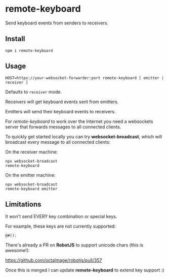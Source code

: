 # remote-keyboard

Send keyboard events from senders to receivers.

## Install

`npm i remote-keyboard`

## Usage

`HOST=https://your-websocket-forwarder:port remote-keyboard [ emitter | receiver ]`

Defaults to `receiver` mode.

Receivers will get keyboard events sent from emitters.

Emitters will send their keyboard events to receivers.

For *remote-keyboard* to work over the Internet you need a websockets server that forwards
messages to all connected clients.

To quickly get started locally you can try **websocket-broadcast**,
which will broadcast every message to all connected clients:

On the receiver machine:

```
npx websocket-broadcast
remote-keyboard
```

On the emitter machine:

```
npx websocket-broadcast
remote-keyboard emitter
```

## Limitations

It won't send EVERY key combination or special keys.

For example, these keys are not currently supported: 

`@#():`

There's already a PR on **RobotJS** to support unicode chars (this is awesome!):

https://github.com/octalmage/robotjs/pull/357

Once this is merged I can update **remote-keyboard** to extend key support :)

